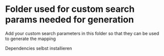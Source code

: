 # Folder used for custom search params needed for generation

Add your custom search parameters in this folder so that they can be used to generate the mapping






Dependencies selbst installieren
